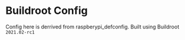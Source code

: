 # Buildroot Config

Config here is derrived from raspberypi_defconfig.
Built using Buildroot `2021.02-rc1`
